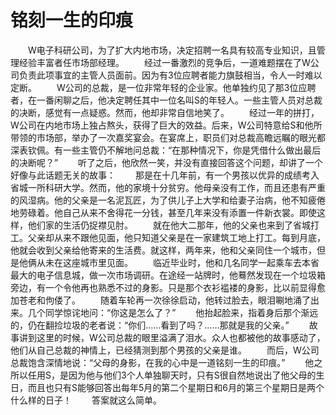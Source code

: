 # 铭刻一生的印痕
　　W电子科研公司，为了扩大内地市场，决定招聘一名具有较高专业知识，且管理经验丰富者任市场部经理。 
　　经过一番激烈的竞争后，一道难题摆在了W公司负责此项事宜的主管人员面前。因为有3位应聘者能力旗鼓相当，令人一时难以定断。 
　　W公司的总裁，是一位非常年轻的企业家。他单独约见了那3位应聘者，在一番闲聊之后，他决定聘任其中一位名叫S的年轻人。一些主管人员对总裁的决断，感觉有一点疑惑。然而，他却非常自信地笑了。 
　　经过一年的拼打，W公司在内地市场上独占熬头，获得了巨大的效益。后来，W公司特意给S和他所带领的市场部，举办了一次嘉奖宴会。在宴席上，职员们对总裁高瞻远瞩的眼光都深表钦佩。有一些主管仍不解地问总裁：“在那种情况下，你是凭借什么做出最后的决断呢？” 
　　听了之后，他欣然一笑，并没有直接回答这个问题，却讲了一个好像与此话题无关的故事： 
　　那是在十几年前，有一个男孩以优异的成绩考入省城一所科研大学。然而，他的家境十分贫穷。他母亲没有工作，而且还患有严重的风湿病。他的父亲是一名泥瓦匠，为了供儿子上大学和给妻子治病，他不知疲倦地劳碌着。他自己从来不舍得花一分钱，甚至几年来没有添置一件新衣裳。即使这样，他们家的生活仍捉襟见肘。 
　　就在他大二那年，他的父亲也来到了省城打工。父亲却从来不跟他见面，他只知道父亲是在一家建筑工地上打工。每到月底，他就会收到父亲给他寄来的生活费。就这样，两年来，他和父亲同住一个城市，但是他俩从未在这座城市里见面。 
　　临近毕业时，他和几名同学一起乘车去本省最大的电子信息城，做一次市场调研。在途经一站牌时，他蓦然发现在一个垃圾箱旁边，有一个令他再也熟悉不过的身影。只是那个衣衫褴褛的身影，比以前显得愈加苍老和佝偻了。 
　　随着车轮再一次徐徐启动，他转过脸去，眼泪唰地涌了出来。几个同学惊诧地问：“你这是怎么了？” 
　　他抬起脸来，指着身后那个渐远的，仍在翻捡垃圾的老者说：“你们……看到了吗？……那就是我的父亲。” 
　　故事讲到这里的时候，W公司总裁的眼里溢满了泪水。众人也都被他的故事感动了，他们从自己总裁的神情上，已经猜测到那个男孩的父亲是谁。 
　　而后，W公司总裁饱含深情地说：“父母的身影，在我的心中是一道铭刻一生的印痕。” 
　　他之所以任用S，是因为他与他们3个人单独聊天时，只有S很自然地说出了他父母的生日，而且也只有S能够回答出每年5月的第二个星期日和6月的第三个星期日是两个什么样的日子！ 
　　答案就这么简单。
 